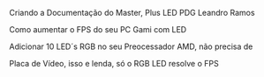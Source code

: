 Criando a Documentação do Master, Plus LED PDG Leandro Ramos

Como aumentar o FPS do seu PC Gami com LED

Adicionar 10 LED´s RGB no seu Preocessador AMD, não precisa de 

Placa de Vídeo, isso e lenda, só o RGB LED resolve o FPS